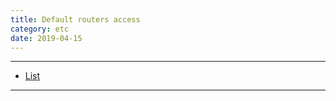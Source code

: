 ```yaml
---
title: Default routers access
category: etc
date: 2019-04-15
---
```


-----

* [List](/assets/pdf/etc/default_routers_access.pdf)

-----